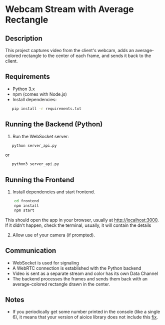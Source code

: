 # Webcam Stream with Average Rectangle

## Description

This project captures video from the client's webcam, adds an average-colored rectangle to the center of each frame, and sends it back to the client.

## Requirements

- Python 3.x
- npm (comes with Node.js)
- Install dependencies:

 ```bash
    pip install -r requirements.txt
 ```

## Running the Backend (Python)

1. Run the WebSocket server:

 ```bash
    python server_api.py
 ```

 or

 ```bash
    python3 server_api.py
 ```

## Running the Frontend

1. Install dependencies and start frontend.

 ```bash
     cd frontend
     npm install
     npm start
 ```

 This should open the app in your browser, usually at <http://localhost:3000>. If it didn't happen, check the terminal, usually, it will contain the details

2. Allow use of your camera (if prompted).

## Communication

- WebSocket is used for signaling
- A WebRTC connection is established with the Python backend
- Video is sent as a separate stream and color has its own Data Channel
- The backend processes the frames and sends them back with an average-colored rectangle drawn in the center.

## Notes

- If you periodically get some number printed in the console (like a single 6), it means that your version of aioice library does not include this [fix](https://github.com/aiortc/aioice/commit/c8180d08a46eef4cb0c41d4ba5dbfb65e34cb6f5).
